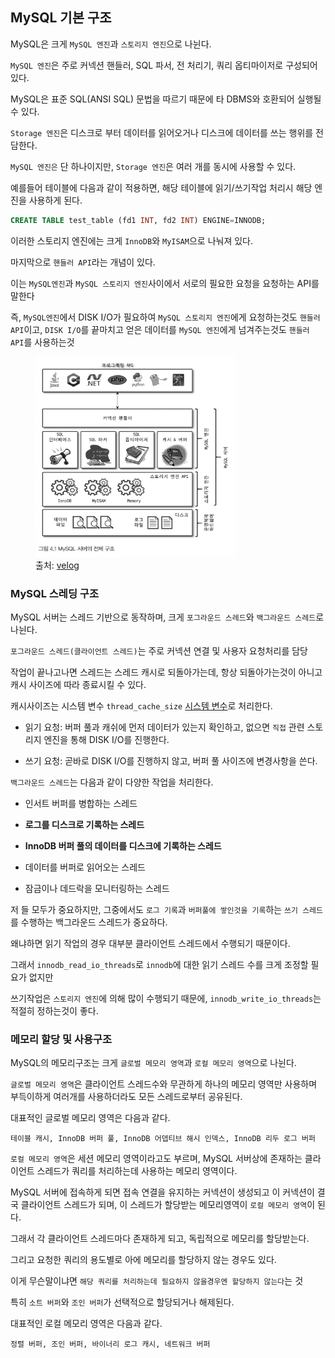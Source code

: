 ## MySQL 기본 구조

MySQL은 크게 `MySQL 엔진`과 `스토리지 엔진`으로 나뉜다.

`MySQL 엔진`은 주로 커넥션 핸들러, SQL 파서, 전 처리기, 쿼리 옵티마이저로 구성되어 있다.

MySQL은 표준 SQL(ANSI SQL) 문법을 따르기 때문에 타 DBMS와 호환되어 실행될 수 있다.

`Storage 엔진`은 디스크로 부터 데이터를 읽어오거나 디스크에 데이터를 쓰는 행위를 전담한다.

`MySQL 엔진은` 단 하나이지만, `Storage 엔진`은 여러 개를 동시에 사용할 수 있다.

예를들어 테이블에 다음과 같이 적용하면, 해당 테이블에 읽기/쓰기작업 처리시 해당 엔진을 사용하게 된다.

```sql
CREATE TABLE test_table (fd1 INT, fd2 INT) ENGINE=INNODB;
```
이러한 스토리지 엔진에는 크게 `InnoDB`와 `MyISAM`으로 나눠져 있다.

마지막으로 `핸들러 API`라는 개념이 있다.

이는 `MySQL엔진`과 `MySQL 스토리지 엔진`사이에서 서로의 필요한 요청을 요청하는 API를 말한다

즉, `MySQL엔진`에서 DISK I/O가 필요하여 `MySQL 스토리지 엔진`에게 요청하는것도 `핸들러 API`이고, `DISK I/O`를 끝마치고 얻은 데이터를 `MySQL 엔진`에게 넘겨주는것도 `핸들러 API`를 사용하는것

<figure>
<img src="../img/mysql_architecture.png" height="320" width="320"/>
<figcaption>출처: <a href="https://velog.io/@klm03025/Real-MySQL-%EC%A0%95%EB%A6%AC-4%EC%9E%A5-%EC%95%84%ED%82%A4%ED%85%8D%EC%B3%90">velog</a></figcaption>
</figure>

### MySQL 스레딩 구조

MySQL 서버는 스레드 기반으로 동작하며, 크게 `포그라운드 스레드`와 `백그라운드 스레드`로 나뉜다.

`포그라운드 스레드(클라이언트 스레드)`는 주로 커넥션 연결 및 사용자 요청처리를 담당

작업이 끝나고나면 스레드는 스레드 캐시로 되돌아가는데, 항상 되돌아가는것이 아니고 캐시 사이즈에 따라 종료시킬 수 있다.

캐시사이즈는 시스템 변수 `thread_cache_size` <a href="https://dev.mysql.com/doc/refman/8.4/en/server-system-variables.html#sysvar_thread_cache_size">시스템 변수</a>로 처리한다.

- 읽기 요청: 버퍼 풀과 캐쉬에 먼저 데이터가 있는지 확인하고, 없으면 `직접` 관련 스토리지 엔진을 통해 DISK I/O를 진행한다.

- 쓰기 요청: 곧바로 DISK I/O를 진행하지 않고, 버퍼 풀 사이즈에 변경사항을 쓴다.

`백그라운드 스레드`는 다음과 같이 다양한 작업을 처리한다.

- 인서트 버퍼를 병합하는 스레드

- **로그를 디스크로 기록하는 스레드**

- **InnoDB 버퍼 풀의 데이터를 디스크에 기록하는 스레드**

- 데이터를 버퍼로 읽어오는 스레드

- 잠금이나 데드락을 모니터링하는 스레드

저 들 모두가 중요하지만, 그중에서도 `로그 기록`과 `버퍼풀에 쌓인것을 기록`하는 `쓰기 스레드`를 수행하는 백그라운드 스레드가 중요하다.

왜냐하면 읽기 작업의 경우 대부분 클라이언트 스레드에서 수행되기 때문이다.

그래서 `innodb_read_io_threads`로 `innodb`에 대한 읽기 스레드 수를 크게 조정할 필요가 없지만

쓰기작업은 `스토리지 엔진`에 의해 많이 수행되기 때문에, `innodb_write_io_threads`는 적절히 정하는것이 좋다.

### 메모리 할당 및 사용구조

MySQL의 메모리구조는 크게 `글로벌 메모리 영역`과 `로컬 메모리 영역`으로 나뉜다.

`글로벌 메모리 영역`은 클라이언트 스레드수와 무관하게 하나의 메모리 영역만 사용하며 부득이하게 여러개를 사용하더라도 모든 스레드로부터 공유된다.

대표적인 글로벌 메모리 영역은 다음과 같다.

```
테이블 캐시, InnoDB 버퍼 풀, InnoDB 어뎁티브 해시 인덱스, InnoDB 리두 로그 버퍼
```

`로컬 메모리 영역`은 세션 메모리 영역이라고도 부르며, MySQL 서버상에 존재하는 클라이언트 스레드가 쿼리를 처리하는데 사용하는 메모리 영역이다.

MySQL 서버에 접속하게 되면 접속 연결을 유지하는 커넥션이 생성되고 이 커넥션이 결국 클라이언트 스레드가 되며, 이 스레드가 할당받는 메모리영역이 `로컬 메모리 영역`이 된다.

그래서 각 클라이언트 스레드마다 존재하게 되고, 독립적으로 메모리를 할당받는다.

그리고 요청한 쿼리의 용도별로 아에 메모리를 할당하지 않는 경우도 있다.

이게 무슨말이냐면 `해당 쿼리를 처리하는데 필요하지 않을경우엔 할당하지 않는다`는 것

특히 `소트 버퍼`와 `조인 버퍼`가 선택적으로 할당되거나 해제된다.

대표적인 로컬 메모리 영역은 다음과 같다.

```
정렬 버퍼, 조인 버퍼, 바이너리 로그 캐시, 네트워크 버퍼
```




